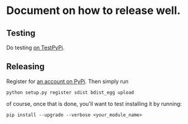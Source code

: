 # Document on how to release well.

## Testing
Do testing [on TestPyPi](./TESTING).

## Releasing
Register for [an account on PyPi](http://pypi.python.org/pypi?%3Aaction=register_form).  Then simply run
    
    python setup.py register sdist bdist_egg upload 

of course, once that is done, you'll want to test installing it by running:

    pip install --upgrade --verbose <your_module_name>

